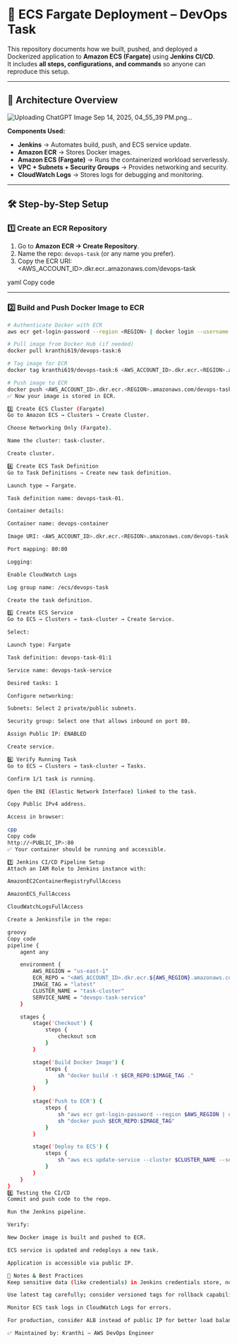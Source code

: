 # 🚀 ECS Fargate Deployment – DevOps Task

This repository documents how we built, pushed, and deployed a Dockerized application to **Amazon ECS (Fargate)** using **Jenkins CI/CD**.  
It includes **all steps, configurations, and commands** so anyone can reproduce this setup.

---

## 📌 Architecture Overview

![Uploading ChatGPT Image Sep 14, 2025, 04_55_39 PM.png…]()


**Components Used:**
- **Jenkins** → Automates build, push, and ECS service update.
- **Amazon ECR** → Stores Docker images.
- **Amazon ECS (Fargate)** → Runs the containerized workload serverlessly.
- **VPC + Subnets + Security Groups** → Provides networking and security.
- **CloudWatch Logs** → Stores logs for debugging and monitoring.

---

## 🛠️ Step-by-Step Setup

### 1️⃣ Create an ECR Repository
1. Go to **Amazon ECR → Create Repository**.
2. Name the repo: `devops-task` (or any name you prefer).
3. Copy the ECR URI:  
<AWS_ACCOUNT_ID>.dkr.ecr.<REGION>.amazonaws.com/devops-task

yaml
Copy code

---

### 2️⃣ Build and Push Docker Image to ECR
```bash
# Authenticate Docker with ECR
aws ecr get-login-password --region <REGION> | docker login --username AWS --password-stdin <AWS_ACCOUNT_ID>.dkr.ecr.<REGION>.amazonaws.com

# Pull image from Docker Hub (if needed)
docker pull kranthi619/devops-task:6

# Tag image for ECR
docker tag kranthi619/devops-task:6 <AWS_ACCOUNT_ID>.dkr.ecr.<REGION>.amazonaws.com/devops-task:6

# Push image to ECR
docker push <AWS_ACCOUNT_ID>.dkr.ecr.<REGION>.amazonaws.com/devops-task:6
✅ Now your image is stored in ECR.

3️⃣ Create ECS Cluster (Fargate)
Go to Amazon ECS → Clusters → Create Cluster.

Choose Networking Only (Fargate).

Name the cluster: task-cluster.

Create cluster.

4️⃣ Create ECS Task Definition
Go to Task Definitions → Create new task definition.

Launch type → Fargate.

Task definition name: devops-task-01.

Container details:

Container name: devops-container

Image URI: <AWS_ACCOUNT_ID>.dkr.ecr.<REGION>.amazonaws.com/devops-task:6

Port mapping: 80:80

Logging:

Enable CloudWatch Logs

Log group name: /ecs/devops-task

Create the task definition.

5️⃣ Create ECS Service
Go to ECS → Clusters → task-cluster → Create Service.

Select:

Launch type: Fargate

Task definition: devops-task-01:1

Service name: devops-task-service

Desired tasks: 1

Configure networking:

Subnets: Select 2 private/public subnets.

Security group: Select one that allows inbound on port 80.

Assign Public IP: ENABLED

Create service.

6️⃣ Verify Running Task
Go to ECS → Clusters → task-cluster → Tasks.

Confirm 1/1 task is running.

Open the ENI (Elastic Network Interface) linked to the task.

Copy Public IPv4 address.

Access in browser:

cpp
Copy code
http://<PUBLIC_IP>:80
✅ Your container should be running and accessible.

7️⃣ Jenkins CI/CD Pipeline Setup
Attach an IAM Role to Jenkins instance with:

AmazonEC2ContainerRegistryFullAccess

AmazonECS_FullAccess

CloudWatchLogsFullAccess

Create a Jenkinsfile in the repo:

groovy
Copy code
pipeline {
    agent any

    environment {
        AWS_REGION = "us-east-1"
        ECR_REPO = "<AWS_ACCOUNT_ID>.dkr.ecr.${AWS_REGION}.amazonaws.com/devops-task"
        IMAGE_TAG = "latest"
        CLUSTER_NAME = "task-cluster"
        SERVICE_NAME = "devops-task-service"
    }

    stages {
        stage('Checkout') {
            steps {
                checkout scm
            }
        }

        stage('Build Docker Image') {
            steps {
                sh "docker build -t $ECR_REPO:$IMAGE_TAG ."
            }
        }

        stage('Push to ECR') {
            steps {
                sh "aws ecr get-login-password --region $AWS_REGION | docker login --username AWS --password-stdin $ECR_REPO"
                sh "docker push $ECR_REPO:$IMAGE_TAG"
            }
        }

        stage('Deploy to ECS') {
            steps {
                sh "aws ecs update-service --cluster $CLUSTER_NAME --service $SERVICE_NAME --force-new-deployment"
            }
        }
    }
}
8️⃣ Testing the CI/CD
Commit and push code to the repo.

Run the Jenkins pipeline.

Verify:

New Docker image is built and pushed to ECR.

ECS service is updated and redeploys a new task.

Application is accessible via public IP.

📜 Notes & Best Practices
Keep sensitive data (like credentials) in Jenkins credentials store, not in the pipeline file.

Use latest tag carefully; consider versioned tags for rollback capability.

Monitor ECS task logs in CloudWatch Logs for errors.

For production, consider ALB instead of public IP for better load balancing.

✅ Maintained by: Kranthi – AWS DevOps Engineer
